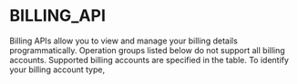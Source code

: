 # BILLING_API
Billing APIs allow you to view and manage your billing details programmatically.  Operation groups listed below do not support all billing accounts.  Supported billing accounts are specified in the table. To identify your billing account type,

